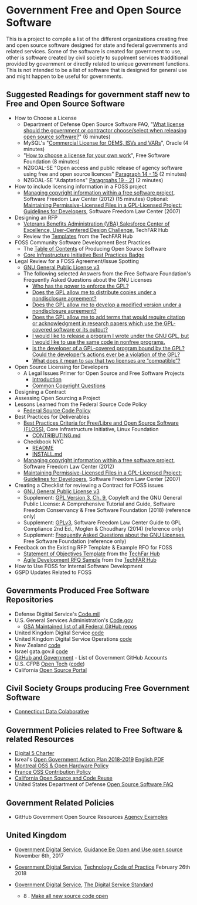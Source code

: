 # Government Free and Open Source Software

This is a project to compile a list of the different organizations creating free and open source software designed for state and federal governments and related services. Some of the software is created for government to use, other is software created by civil society to supplment services tradditional provided by government or directly related to unique government functions. This is not intended to be a list of software that is designed for general use and might happen to be useful for governments. 

## Suggested Readings for government staff new to Free and Open Source Software
* How to Choose a License 
    * Department of Defense Open Source Software FAQ, "[What license should the government or contractor choose/select when releasing open source software?](https://dodcio.defense.gov/Open-Source-Software-FAQ/#Q:_What_license_should_the_government_or_contractor_choose.2Fselect_when_releasing_open_source_software.3F)" (6 minutes)
    * MySQL's "[Commercial License for OEMS, ISVs and VARs](https://www.mysql.com/about/legal/licensing/oem/)", Oracle (4 minutes)
    * "[How to choose a license for your own work](https://www.gnu.org/licenses/license-recommendations.html)", Free Software Foundation (8 minutes)
    * NZGOAL-SE "Open access and public release of agency software using free and open source licences" [Paragraph 14 - 15](https://www.ict.govt.nz/guidance-and-resources/open-government/new-zealand-government-open-access-and-licensing-nzgoal-framework/nzgoal-se/nzgoal-se-policy-principles/) (2 minutes)
    * NZGOAL-SE "Adaptations" [Paragrpahs 19 - 21](https://www.ict.govt.nz/guidance-and-resources/open-government/new-zealand-government-open-access-and-licensing-nzgoal-framework/nzgoal-se/nzgoal-se-policy-principles/) (2 minutes)
* How to include licensing information in a FOSS project
  * [Managing copyright information within a free software project](https://www.softwarefreedom.org/resources/2012/ManagingCopyrightInformation.html), Software Freedom Law Center (2012) (15 minutes)
Optional: [Maintaining Permissive-Licensed Files in a GPL-Licensed Project: Guidelines for Developers](https://www.softwarefreedom.org/resources/2007/gpl-non-gpl-collaboration.html), Software Freedom Law Center (2007)
* Designing an RFP
  * [Veterans Benefits Administration (VBA) Salesforce Center of Excellence, User-Centered Design Challenge](https://techfarhub.cio.gov/learning-center/case-studies/vba-salesforce-coe), TechFAR Hub
  * Review the [Templates](https://techfarhub.cio.gov/learning-center/templates/) from the TechFAR Hub
* FOSS Community Software Development Best Practices
  * The [Table of Contents](https://producingoss.com/en/index.html) of Producing Open Source Software
  * [Core Infrastructure Initiative Best Practices Badge](https://github.com/coreinfrastructure/best-practices-badge/blob/master/README.md#core-infrastructure-initiative-best-practices-badge)
* Legal Review for a FOSS Agreement/Issue Spotting
  * [GNU General Public License v3](https://www.gnu.org/licenses/gpl-3.0.en.html)
  * The following selected Answers from the Free Software Foundation's Frequently Asked Questions about the GNU Licenses
    * [Who has the power to enforce the GPL?](https://www.gnu.org/licenses/gpl-faq.html#WhoHasThePower)
    * [Does the GPL allow me to distribute copies under a nondisclosure agreement?](https://www.gnu.org/licenses/gpl-faq.html#DoesTheGPLAllowModNDA)
    * [Does the GPL allow me to develop a modified version under a nondisclosure agreement?](https://www.gnu.org/licenses/gpl-faq.html#DevelopChangesUnderNDA)
    * [Does the GPL allow me to add terms that would require citation or acknowledgment in research papers which use the GPL-covered software or its output?](https://www.gnu.org/licenses/gpl-faq.html#RequireCitation)
    * [I would like to release a program I wrote under the GNU GPL, but I would like to use the same code in nonfree programs.](https://www.gnu.org/licenses/gpl-faq.html#ReleaseUnderGPLAndNF) 
    * [Is the developer of a GPL-covered program bound by the GPL? Could the developer's actions ever be a violation of the GPL?](https://www.gnu.org/licenses/gpl-faq.html#DeveloperViolate)
    * [What does it mean to say that two licenses are “compatible”?](https://www.gnu.org/licenses/gpl-faq.html#WhatIsCompatible)
* Open Source Licensing for Developers
  * A Legal Issues Primer for Open Source and Free Software Projects
    * [Introduction](https://www.softwarefreedom.org/resources/2008/foss-primer.html#x1-30001)
    * [Common Copyright Questions](https://www.softwarefreedom.org/resources/2008/foss-primer.html#x1-40002)
* Designing a Contract
* Assessing Open Sourcing a Project
* Lessons Learned from the Federal Source Code Policy
  * [Federal Source Code Policy](https://sourcecode.cio.gov/)
* Best Practices for Deliverables
  * [Best Practices Criteria for Free/Libre and Open Source Software (FLOSS)](https://github.com/coreinfrastructure/best-practices-badge/blob/master/doc/criteria.md), Core Infrastructure Initiative, Linux Foundation 
    * [CONTRIBUTING.md](https://github.com/coreinfrastructure/best-practices-badge/blob/master/CONTRIBUTING.md)
  * Checkbook NYC
    * [README](https://github.com/NYCComptroller/Checkbook)
    * [INSTALL.md](https://github.com/NYCComptroller/Checkbook/blob/develop/INSTALL.md)
  * [Managing copyright information within a free software project](https://www.softwarefreedom.org/resources/2012/ManagingCopyrightInformation.html), Software Freedom Law Center (2012)
  * [Maintaining Permissive-Licensed Files in a GPL-Licensed Project: Guidelines for Developers](https://www.softwarefreedom.org/resources/2007/gpl-non-gpl-collaboration.html), Software Freedom Law Center (2007)
* Creating a Checklist for reviewing a Contract for FOSS issues
  * [GNU General Public License v3](https://www.gnu.org/licenses/gpl-3.0.en.html)
  * Supplement: [GPL Version 3, Ch. 9](https://copyleft.org/guide/comprehensive-gpl-guidech10.html#x13-650009), Copyleft and the GNU General Public License: A Comprehensive Tutorial and Guide, Software Freedom Conservancy & Free Software Foundation (2018) (reference only)
  * Supplement: [GPLv3](https://www.softwarefreedom.org/resources/2014/SFLC-Guide_to_GPL_Compliance_2d_ed.html#gplv3), Software Freedom Law Center Guide to GPL Compliance 2nd Ed., Moglen & Choudhary (2014)  (reference only)
  * Supplement: [Frequently Asked Questions about the GNU Licenses](https://www.gnu.org/licenses/gpl-faq.html), Free Software Foundation  (reference only)
* Feedback on the Existing RFP Template & Example RFO for FOSS
  * [Statement of Objectives Template](https://techfarhub.cio.gov/assets/files/DigitalServiceSOO.docx) from the [TechFar Hub](https://techfarhub.cio.gov/)
  * [Agile Development RFQ Sample](https://techfarhub.cio.gov/assets/files/Agile%20Task%20Order%20Example.docx) from the [TechFAR Hub](https://techfarhub.cio.gov/)
* How to Use FOSS for Internal Software Development
* GSPD Updates Related to FOSS


## Governments Produced Free Software Repositories
* Defense Digitial Service's [Code.mil](https://www.code.mil/)
* U.S. General Services Administration's [Code.gov](code.gov)
  * [GSA Maintained list of all Federal GitHub repos](https://gsa.github.io/github-federal-stats/)
* United Kingdom Digital Service [code](https://github.com/alphagov)
* United Kingdom Digital Service Operations [code](https://github.com/gds-operations)
* New Zealand [code](https://github.com/GOVTNZ)
* Israel gata.gov.il [code](https://github.com/CIOIL/DataGovIL)
* [GitHub and Government](https://government.github.com/community/) - List of Government GitHub Accounts
* U.S. CFPB [Open Tech](https://cfpb.github.io/) ([code](https://github.com/cfpb))
* California [Open Source Portal](https://code.ca.gov/)

## Civil Society Groups producing Free Government Software
* [Connecticut Data Colaborative](http://www.ctdata.org/)


## Government Policies related to Free Software & related Resources
* [Digital 5 Charter](https://www.gov.uk/government/uploads/system/uploads/attachment_data/file/386290/D5Charter_signed.pdf)
* Isreal's [Open Government Action Plan 2018-2019](https://yoursay.gov.il/1008) [English PDF](http://yoursay.gov.il/cio/File/Index/nap3english/)
* [Montreal OSS & Open Hardware Policy](https://ville.montreal.qc.ca/pls/portal/docs/PAGE/PRT_VDM_FR/MEDIA/DOCUMENTS/politique_materiel_libres_en.pdf)
* [France OSS Contribution Policy](https://disic.github.io/politique-de-contribution-open-source/en/)
* [California Open Source and Code Reuse](http://www.documents.dgs.ca.gov/sam/SamPrint/new/sam_master/sam_master_File/chap4900/4984.1.pdf)
* United States Department of Defense [Open Source Software FAQ](https://dodcio.defense.gov/Open-Source-Software-FAQ/)

## Government Related Policies
* GitHub Government Open Source Resources [Agency Examples](https://government.github.io/best-practices/agency-examples/)


## United Kingdom

* [Government Digital Service](https://www.gov.uk/government/organisations/government-digital-service), [Guidance Be Open and Use open source](https://www.gov.uk/guidance/be-open-and-use-open-source) November 6th, 2017

* [Government Digital Service](https://www.gov.uk/government/organisations/government-digital-service), [Technology Code of Practice](https://www.gov.uk/government/publications/technology-code-of-practice/technology-code-of-practice) February 26th 2018
* [Government Digital Service](https://www.gov.uk/government/organisations/government-digital-service), [The Digital Service Standard](https://www.gov.uk/service-manual/service-standard)
    * 8 . [Make all new source code open](https://www.gov.uk/service-manual/service-standard/make-all-new-source-code-open)
